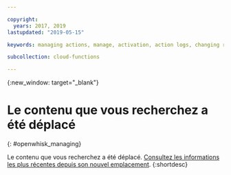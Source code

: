 ```yaml
---

copyright:
  years: 2017, 2019
lastupdated: "2019-05-15"

keywords: managing actions, manage, activation, action logs, changing runtime, delete

subcollection: cloud-functions

---
```


{:new_window: target="_blank"}
# Le contenu que vous recherchez a été déplacé
{: #openwhisk_managing}

Le contenu que vous recherchez a été déplacé. [Consultez les informations les plus récentes depuis son nouvel emplacement](/docs/openwhisk?topic=cloud-functions-actions#actions_pkgs).
{:shortdesc}
